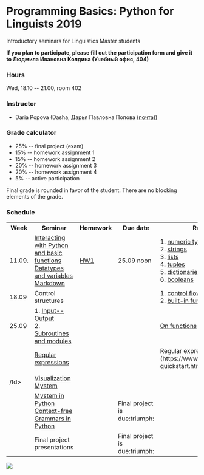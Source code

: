 # Programming Basics: Python for Linguists 2019

Introductory seminars for Linguistics Master students

**If you plan to participate, please fill out the participation form and give it to Людмила Ивановна Колдина (Учебный офис, 404)** 

### Hours

Wed, 18.10 -- 21.00, room 402

### Instructor
* Daria Popova (Dasha, Дарья Павловна Попова ([почта](mailto:daschapopowa@gmail.com)))

### Grade calculator
* 25% -- final project (exam)
* 15% -- homework assignment 1
* 15% -- homework assignment 2
* 20% -- homework assignment 3
* 20% -- homework assignment 4
* 5% -- active participation

Final grade is rounded in favor of the student. There are no blocking elements of the grade. 

### Schedule
<table>
  <tr>
    <th>Week</th>
    <th>Seminar</th>
    <th>Homework</th>
    <th>Due date</th>
    <th>Reference</th>
  </tr>
  <tr>
    <td>11.09.</td>
    <td><a href="./PB-Sem1.ipynb">Interacting with Python and basic functions</a><br>
      <a href="./PB-Sem2.ipynb"> Datatypes and variables</a><br>
    <a href="./markdown.md">Markdown</a></td>
    <td><a href="./Python101_HW1.pdf">HW1</a></td>
    <td>25.09 noon</td>
    <td>1. <a href="https://docs.python.org/3.6/library/stdtypes.html#typesnumeric">numeric types</a><br>
      2. <a href="https://docs.python.org/3.6/library/stdtypes.html#string-methods">strings</a><br>
      3. <a href="https://docs.python.org/3.6/tutorial/datastructures.html">lists</a><br>
      4. <a href="https://docs.python.org/3.6/tutorial/datastructures.html#tuples-and-sequences">tuples</a><br>
      5. <a href="https://docs.python.org/3.6/tutorial/datastructures.html#dictionaries">dictionaries</a><br>
      6. <a href="https://docs.python.org/3.6/library/stdtypes.html#boolean-operators">booleans</a>
    </td>
  </tr>
    <tr>
    <td>18.09</td>
    <td>Control structures</td>
    <td>
      </td>
    <td></td>
    <td> 1. <a href="https://docs.python.org/3.6/tutorial/controlflow.html">control flow tools</a><br>
      2. <a href="https://docs.python.org/3.6/library/functions.html">built-in functions</a>
      </td>
  </tr>
  <tr>
    <td>25.09</td>
    <td>1. <a href="./input-output.md">Input--Output</a><br>
      2. <a href="./subroutinesmodules.md">Subroutines and modules</a></td>
    <td></td>
    <td></td>
    <td><a href="./onfunctions.md">On functions</a>
    </td>
   </tr>
    <tr>
    <td></td>
    <td><a href="./regexpr.md">Regular expressions</a></td>
    <td></td>
    <td></td>
    <td> Regular expressions cheat sheet (https://www.rexegg.com/regex-quickstart.html)</td>
  </tr>
    <tr>
    <td></td>
    <td></td>
    <td></td>
    <td></td>
    <td></td>
  </tr>
    <tr>
    <td>/td>
    <td><a href="./visualization(1).ipynb">Visualization</a><br>
     <a href="./mystem.md">Mystem</a> </td>
    <td></td>
    <td></td>
    <td></td>
  </tr>
    <tr>
    <td></td>
    <td><a href="./MystemPython.ipynb">Mystem in Python</a><br>
      <a href="./CFGs.ipynb">Context-free Grammars in Python</a>
      </td>
    <td></td>
    <td>Final project is due:triumph:</td>
    <td></td>
  </tr>
   <td></td>
    <td>Final project presentations</td>
    <td></td>
    <td>Final project is due:triumph:</td>
    <td></td>
  </tr>
</table>

![](https://kateennals.files.wordpress.com/2016/08/boa-constrictor-little-prince.jpg)
